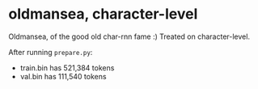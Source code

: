 # oldmansea, character-level

Oldmansea, of the good old char-rnn fame :) Treated on character-level.

After running `prepare.py`:

- train.bin has 521,384 tokens
- val.bin has 111,540 tokens

